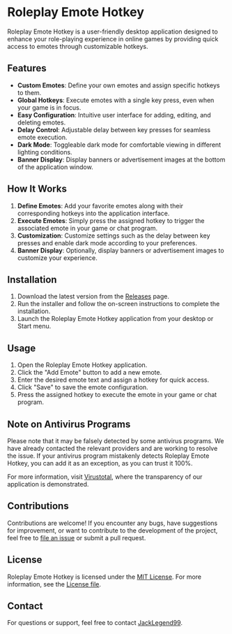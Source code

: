 # Roleplay Emote Hotkey

Roleplay Emote Hotkey is a user-friendly desktop application designed to enhance your role-playing experience in online games by providing quick access to emotes through customizable hotkeys.

## Features

- **Custom Emotes**: Define your own emotes and assign specific hotkeys to them.
- **Global Hotkeys**: Execute emotes with a single key press, even when your game is in focus.
- **Easy Configuration**: Intuitive user interface for adding, editing, and deleting emotes.
- **Delay Control**: Adjustable delay between key presses for seamless emote execution.
- **Dark Mode**: Toggleable dark mode for comfortable viewing in different lighting conditions.
- **Banner Display**: Display banners or advertisement images at the bottom of the application window.

## How It Works

1. **Define Emotes**: Add your favorite emotes along with their corresponding hotkeys into the application interface.
2. **Execute Emotes**: Simply press the assigned hotkey to trigger the associated emote in your game or chat program.
3. **Customization**: Customize settings such as the delay between key presses and enable dark mode according to your preferences.
4. **Banner Display**: Optionally, display banners or advertisement images to customize your experience.

## Installation

1. Download the latest version from the [Releases](link-to-releases-page) page.
2. Run the installer and follow the on-screen instructions to complete the installation.
3. Launch the Roleplay Emote Hotkey application from your desktop or Start menu.

## Usage

1. Open the Roleplay Emote Hotkey application.
2. Click the "Add Emote" button to add a new emote.
3. Enter the desired emote text and assign a hotkey for quick access.
4. Click "Save" to save the emote configuration.
5. Press the assigned hotkey to execute the emote in your game or chat program.

## Note on Antivirus Programs

Please note that it may be falsely detected by some antivirus programs. We have already contacted the relevant providers and are working to resolve the issue. If your antivirus program mistakenly detects Roleplay Emote Hotkey, you can add it as an exception, as you can trust it 100%.

For more information, visit [Virustotal](https://www.virustotal.com/gui/file/52579952922fa0398e1238bc7336bd98c2eb427a0fc697071384ff08e6bd6a8a/behavior), where the transparency of our application is demonstrated.

## Contributions

Contributions are welcome! If you encounter any bugs, have suggestions for improvement, or want to contribute to the development of the project, feel free to [file an issue](link-to-issues-page) or submit a pull request.

## License

Roleplay Emote Hotkey is licensed under the [MIT License](link-to-license-file). For more information, see the [License file](link-to-license-file).

## Contact

For questions or support, feel free to contact [JackLegend99](mailto:medo.dje@gmail.com).


